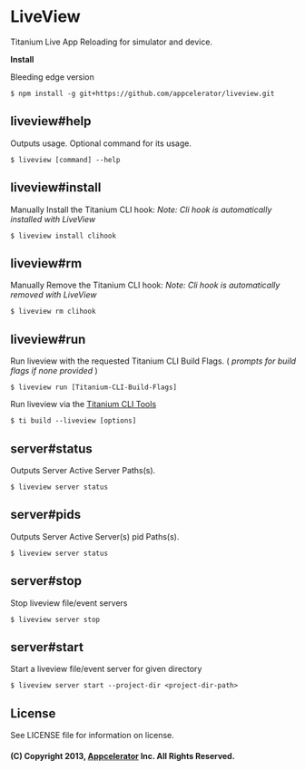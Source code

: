 # LiveView
Titanium Live App Reloading for simulator and device.

__Install__

Bleeding edge version

```
$ npm install -g git+https://github.com/appcelerator/liveview.git
```


## liveview#help

Outputs usage. Optional command for its usage.

```
$ liveview [command] --help
```

## liveview#install

Manually Install the Titanium CLI hook:
_Note: Cli hook is automatically installed with LiveView_

```
$ liveview install clihook
```

## liveview#rm

Manually Remove the Titanium CLI hook:
_Note: Cli hook is automatically removed with LiveView_

```
$ liveview rm clihook
```

## liveview#run

Run liveview with the requested Titanium CLI Build Flags.
( _prompts for build flags if none provided_ )

```
$ liveview run [Titanium-CLI-Build-Flags]
```
Run liveview via the [Titanium CLI Tools](https://github.com/appcelerator/titanium)

```
$ ti build --liveview [options]
```


## server#status

Outputs Server Active Server Paths(s).

```
$ liveview server status
```

## server#pids

Outputs Server Active Server(s) pid Paths(s).

```
$ liveview server status
```

## server#stop

Stop liveview file/event servers

```
$ liveview server stop
```

## server#start

Start a liveview file/event server for given directory

```
$ liveview server start --project-dir <project-dir-path>
```

## License

See LICENSE file for information on license.

#### (C) Copyright 2013, [Appcelerator](http://www.appcelerator.com/) Inc. All Rights Reserved.
